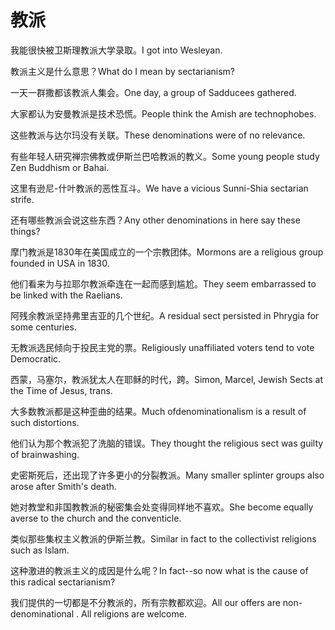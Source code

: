 # 教派

<p><span class="chinese">我能很快被卫斯理教派大学录取。</span><span class="english">I got into Wesleyan.</span></p>

<p><span class="chinese">教派主义是什么意思？</span><span class="english">What do I mean by sectarianism?</span></p>

<p><span class="chinese">一天一群撒都该教派人集会。</span><span class="english">One day, a group of Sadducees gathered.</span></p>

<p><span class="chinese">大家都认为安曼教派是技术恐慌。</span><span class="english">People think the Amish are technophobes.</span></p>

<p><span class="chinese">这些教派与达尔玛没有关联。</span><span class="english">These denominations were of no relevance.</span></p>

<p><span class="chinese">有些年轻人研究禅宗佛教或伊斯兰巴哈教派的教义。</span><span class="english">Some young people study Zen Buddhism or Bahai.</span></p>

<p><span class="chinese">这里有逊尼-什叶教派的恶性互斗。</span><span class="english">We have a vicious Sunni-Shia sectarian strife.</span></p>

<p><span class="chinese">还有哪些教派会说这些东西？</span><span class="english">Any other denominations in here say these things?</span></p>

<p><span class="chinese">摩门教派是1830年在美国成立的一个宗教团体。</span><span class="english">Mormons are a religious group founded in USA in 1830.</span></p>

<p><span class="chinese">他们看来为与拉耶尔教派牵连在一起而感到尴尬。</span><span class="english">They seem embarrassed to be linked with the Raelians.</span></p>

<p><span class="chinese">阿残余教派坚持弗里吉亚的几个世纪。</span><span class="english">A residual sect persisted in Phrygia for some centuries.</span></p>

<p><span class="chinese">无教派选民倾向于投民主党的票。</span><span class="english">Religiously unaffiliated voters tend to vote Democratic.</span></p>

<p><span class="chinese">西蒙，马塞尔，教派犹太人在耶稣的时代，跨。</span><span class="english">Simon, Marcel, Jewish Sects at the Time of Jesus, trans.</span></p>

<p><span class="chinese">大多数教派都是这种歪曲的结果。</span><span class="english">Much ofdenominationalism is a result of such distortions.</span></p>

<p><span class="chinese">他们认为那个教派犯了洗脑的错误。</span><span class="english">They thought the religious sect was guilty of brainwashing.</span></p>

<p><span class="chinese">史密斯死后，还出现了许多更小的分裂教派。</span><span class="english">Many smaller splinter groups also arose after Smith's death.</span></p>

<p><span class="chinese">她对教堂和非国教教派的秘密集会处变得同样地不喜欢。</span><span class="english">She become equally averse to the church and the conventicle.</span></p>

<p><span class="chinese">类似那些集权主义教派的伊斯兰教。</span><span class="english">Similar in fact to the collectivist religions such as Islam.</span></p>

<p><span class="chinese">这种激进的教派主义的成因是什么呢？</span><span class="english">In fact--so now what is the cause of this radical sectarianism?</span></p>

<p><span class="chinese">我们提供的一切都是不分教派的，所有宗教都欢迎。</span><span class="english">All our offers are non- denominational . All religions are welcome.</span></p>

